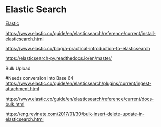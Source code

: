 # Elastic Search

[Elastic](https://www.elastic.co/assets/blt244a845f141977c3/elastic-logo.svg)

https://www.elastic.co/guide/en/elasticsearch/reference/current/install-elasticsearch.html

https://www.elastic.co/blog/a-practical-introduction-to-elasticsearch

https://elasticsearch-py.readthedocs.io/en/master/


Bulk Upload

#Needs conversion into Base 64
https://www.elastic.co/guide/en/elasticsearch/plugins/current/ingest-attachment.html

https://www.elastic.co/guide/en/elasticsearch/reference/current/docs-bulk.html

https://eng.revinate.com/2017/01/30/bulk-insert-delete-update-in-elasticsearch.html

